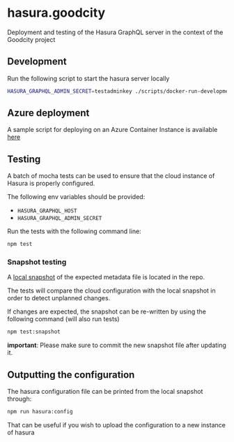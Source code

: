 # hasura.goodcity

Deployment and testing of the Hasura GraphQL server in the context of the Goodcity project

## Development

Run the following script to start the hasura server locally

```bash
HASURA_GRAPHQL_ADMIN_SECRET=testadminkey ./scripts/docker-run-development.sh
```

## Azure deployment

A sample script for deploying on an Azure Container Instance is available [here](./scripts/az-deploy.sample.sh)

## Testing

A batch of mocha tests can be used to ensure that the cloud instance of Hasura is properly configured.

The following env variables should be provided:

- `HASURA_GRAPHQL_HOST`
- `HASURA_GRAPHQL_ADMIN_SECRET`

Run the tests with the following command line: 

```bash
npm test
```

### Snapshot testing

A [local snapshot](./tests/snapshots/hasura_meta.snapshot.json) of the expected metadata file is located in the repo.

The tests will compare the cloud configuration with the local snapshot in order to detect unplanned changes.

If changes are expected, the snapshot can be re-written by using the following command (will also run tests)

```bash
npm test:snapshot
```

**important**: Please make sure to commit the new snapshot file after updating it.

## Outputting the configuration

The hasura configuration file can be printed from the local snapshot through:

```bash
npm run hasura:config
```

That can be useful if you wish to upload the configuration to a new instance of hasura
